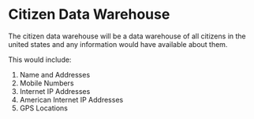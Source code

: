 # Citizen Data Warehouse

The citizen data warehouse will be a data warehouse of all citizens in the united states and any information would have available about them.

This would include:

1. Name and Addresses
2. Mobile Numbers
3. Internet IP Addresses
4. American Internet IP Addresses
5. GPS Locations
